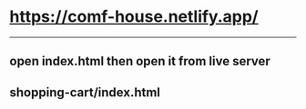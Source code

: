  # https://comf-house.netlify.app/
 ________________________________________________
## open index.html then open it from live server 
## shopping-cart/index.html

